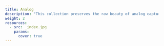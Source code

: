 ```yaml
---
title: Analog
description: "This collection preserves the raw beauty of analog capture—each frame a tactile artifact of light and chemistry. Bound in a textured album, these images celebrate film’s imperfections: the grainy textures, muted palettes, and serendipitous light leaks that digital perfection often erases. A tactile journey through time, where every faded edge and soft focus whispers nostalgia for the deliberate craft of shooting on film."
weight: 2
resources:
  - src: _index.jpg
    params:
      cover: true
---
```

